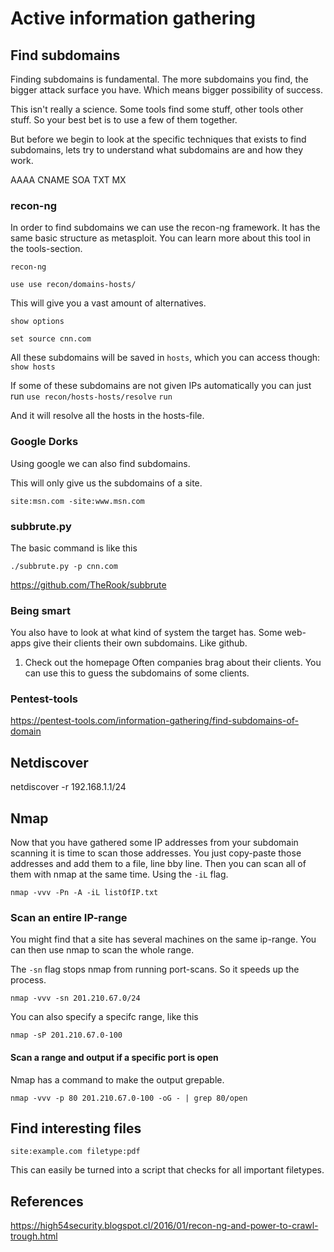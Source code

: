 # Active information gathering



## Find subdomains

Finding subdomains is fundamental. The more subdomains you find, the bigger attack surface you have. Which means bigger possibility of success.

This isn't really a science. Some tools find some stuff, other tools other stuff. So your best bet is to use a few of them together.

But before we begin to look at the specific techniques that exists to find subdomains, lets try to understand what subdomains are and how they work.

AAAA
CNAME
SOA
TXT
MX

### recon-ng
In order to find subdomains we can use the recon-ng framework. It has the same basic structure as metasploit. You can learn more about this tool in the tools-section.

`recon-ng`

`use use recon/domains-hosts/`

This will give you a vast amount of alternatives.

`show options`

`set source cnn.com`


All these subdomains will be saved in `hosts`, which you can access though: `show hosts`

If some of these subdomains are not given IPs automatically you can just run
`use recon/hosts-hosts/resolve`
`run`

And it will resolve all the hosts in the hosts-file. 


### Google Dorks
Using google we can also find subdomains.

This will only give us the subdomains of a site.

`site:msn.com -site:www.msn.com`


### subbrute.py

The basic command is like this

`./subbrute.py -p cnn.com`

https://github.com/TheRook/subbrute

### Being smart

You also have to look at what kind of system the target has. Some web-apps give their clients their own subdomains. Like github.

1. Check out the homepage
Often companies brag about their clients. You can use this to guess the subdomains of some clients.

### Pentest-tools
https://pentest-tools.com/information-gathering/find-subdomains-of-domain



## Netdiscover

netdiscover -r 192.168.1.1/24

## Nmap

Now that you have gathered some IP addresses from your subdomain scanning it is time to scan those addresses. You just copy-paste those addresses and add them to a file, line bby line. Then you can scan all of them with nmap at the same time. Using the `-iL` flag.


`nmap -vvv -Pn -A -iL listOfIP.txt`

### Scan an entire IP-range
You might find that a site has several machines on the same ip-range. You can then use nmap to scan the whole range.

The `-sn` flag stops nmap from running port-scans. So it speeds up the process.

`nmap -vvv -sn 201.210.67.0/24`

You can also specify a specifc range, like this

`nmap -sP 201.210.67.0-100`

#### Scan a range and output if a specific port is open

Nmap has a command to make the output grepable.

`nmap -vvv -p 80 201.210.67.0-100 -oG - | grep 80/open`

## Find interesting files

`site:example.com filetype:pdf`

This can easily be turned into a script that checks for all important filetypes.



## References
https://high54security.blogspot.cl/2016/01/recon-ng-and-power-to-crawl-trough.html

